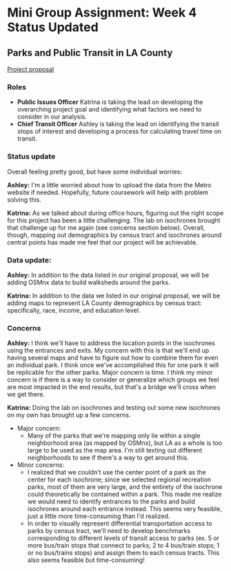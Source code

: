 # Mini Group Assignment: Week 4 Status Updated

## Parks and Public Transit in LA County
[Project proposal](https://github.com/ashley-yao/up206a-groupProject/blob/main/Group%20Assignments/ProjectProposal.md)

### Roles 
* **Public Issues Officer** Katrina is taking the lead on developing the overarching project goal and identifying what factors we need to consider in our analysis.
* **Chief Transit Officer** Ashley is taking the lead on identifying the transit stops of interest and developing a process for calculating travel time on transit.

### Status update
Overall feeling pretty good, but have some individual worries:

**Ashley:** I'm a little worried about how to upload the data from the Metro website if needed. Hopefully, future coursework will help with problem solving this. 

**Katrina:** As we talked about during office hours, figuring out the right scope for this project has been a little challenging. The lab on isochrones brought that challenge up for me again (see concerns section below). Overall, though, mapping out demographics by census tract and isochrones around central points has made me feel that our project will be achievable. 

### Data update: 

**Ashley:** In addition to the data listed in our original proposal, we will be adding OSMnx data to build walksheds around the parks.

**Katrina:** In addition to the data we listed in our original proposal, we will be adding maps to represent LA County demographics by census tract: specifically, race, income, and education level. 

### Concerns

**Ashley:** I think we'll have to address the location points in the isochrones using the entrances and exits. My concern with this is that we'll end up having several maps and have to figure out how to combine them for even an individual park. I think once we've accomplished this for one park it will be replicable for the other parks. Major concern is time. I think my minor concern is if there is a way to consider or generalize which groups we feel are most impacted in the end results, but that's a bridge we'll cross when we get there. 

**Katrina:** Doing the lab on isochrones and testing out some new isochrones on my own has brought up a few concerns. 
* Major concern: 
  * Many of the parks that we're mapping only lie within a single neighborhood area (as mapped by OSMnx), but LA as a whole is too large to be used as the map area. I'm still texting out different neighborhoods to see if there's a way to get around this.
* Minor concerns: 
  * I realized that we couldn't use the center point of a park as the center for each isochrone; since we selected regional recreation parks, most of them are very large, and the entirety of the isochrone could theoretically be contained within a park. This made me realize we would need to identify entrances to the parks and build isochrones around each entrance instead. This seems very feasible, just a little more time-consuming than I'd realized. 
  * In order to visually represent differential transportation access to parks by census tract, we'll need to develop benchmarks corresponding to different levels of transit access to parks (ex. 5 or more bus/train stops that connect to parks; 2 to 4 bus/train stops; 1 or no bus/trains stops) and assign them to each census tracts. This also seems feasible but time-consuming!
